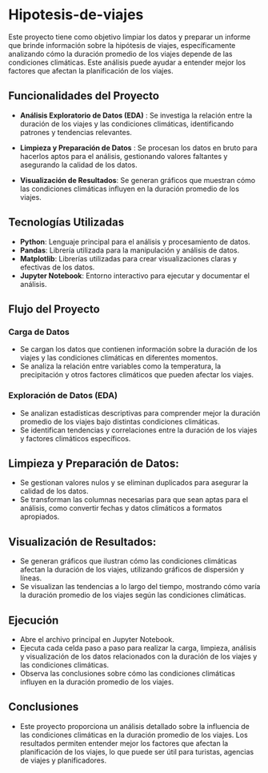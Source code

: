 # Hipotesis-de-viajes

Este proyecto tiene como objetivo limpiar los datos y preparar un informe que brinde información sobre la hipótesis de viajes, específicamente analizando cómo la duración promedio de los viajes depende de las condiciones climáticas. Este análisis puede ayudar a entender mejor los factores que afectan la planificación de los viajes.

## Funcionalidades del Proyecto

- **Análisis Exploratorio de Datos (EDA)** :
   Se investiga la relación entre la duración de los viajes y las condiciones climáticas, identificando patrones y tendencias relevantes.
- **Limpieza y Preparación de Datos** :
   Se procesan los datos en bruto para hacerlos aptos para el análisis, gestionando valores faltantes y asegurando la calidad de los datos.
  
- **Visualización de Resultados**:
   Se generan gráficos que muestran cómo las condiciones climáticas influyen en la duración promedio de los viajes.


## Tecnologías Utilizadas

- **Python**: Lenguaje principal para el análisis y procesamiento de datos.
- **Pandas**: Librería utilizada para la manipulación y análisis de datos.
- **Matplotlib**: Librerías utilizadas para crear visualizaciones claras y efectivas de los datos.
- **Jupyter Notebook**: Entorno interactivo para ejecutar y documentar el análisis.

## Flujo del Proyecto

### Carga de Datos
- Se cargan los datos que contienen información sobre la duración de los viajes y las condiciones climáticas en diferentes momentos.
- Se analiza la relación entre variables como la temperatura, la precipitación y otros factores climáticos que pueden afectar los viajes.

### Exploración de Datos (EDA)
- Se analizan estadísticas descriptivas para comprender mejor la duración promedio de los viajes bajo distintas condiciones climáticas.
- Se identifican tendencias y correlaciones entre la duración de los viajes y factores climáticos específicos.

## Limpieza y Preparación de Datos:

- Se gestionan valores nulos y se eliminan duplicados para asegurar la calidad de los datos.
- Se transforman las columnas necesarias para que sean aptas para el análisis, como convertir fechas y datos climáticos a formatos apropiados.

## Visualización de Resultados:

- Se generan gráficos que ilustran cómo las condiciones climáticas afectan la duración de los viajes, utilizando gráficos de dispersión y líneas.
- Se visualizan las tendencias a lo largo del tiempo, mostrando cómo varía la duración promedio de los viajes según las condiciones climáticas.


## Ejecución
- Abre el archivo principal en Jupyter Notebook.
- Ejecuta cada celda paso a paso para realizar la carga, limpieza, análisis y visualización de los datos relacionados con la duración de los viajes y las condiciones climáticas.
- Observa las conclusiones sobre cómo las condiciones climáticas influyen en la duración promedio de los viajes.

## Conclusiones
- Este proyecto proporciona un análisis detallado sobre la influencia de las condiciones climáticas en la duración promedio de los viajes. Los resultados permiten entender mejor los factores que afectan la planificación de los viajes, lo que puede ser útil para turistas, agencias de viajes y planificadores.
